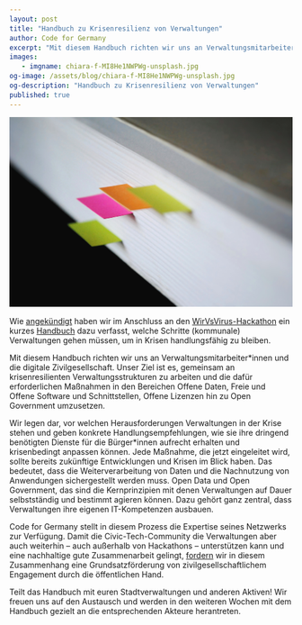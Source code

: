 ```yaml
---
layout: post
title: "Handbuch zu Krisenresilienz von Verwaltungen"
author: Code for Germany
excerpt: "Mit diesem Handbuch richten wir uns an Verwaltungsmitarbeiter*innen und die digitale Zivilgesellschaft. Unser Ziel ist es, gemeinsam an krisenresilienten Verwaltungsstrukturen zu arbeiten und die dafür erforderlichen Maßnahmen in den Bereichen Offene Daten, Freie und Offene Software und Schnittstellen, Offene Lizenzen hin zu Open Government umzusetzen." 
images:
   - imgname: chiara-f-MI8He1NWPWg-unsplash.jpg
og-image: /assets/blog/chiara-f-MI8He1NWPWg-unsplash.jpg
og-description: "Handbuch zu Krisenresilienz von Verwaltungen"
published: true
---
```

![chiara-f-MI8He1NWPWg-unsplash.jpg](/assets/blog/chiara-f-MI8He1NWPWg-unsplash.jpg)

Wie [angekündigt](https://codefor.de/blog/nach-dem-Hackathon-vor-der-Nachhaltigkeit.html) haben wir im Anschluss an den [WirVsVirus-Hackathon](https://wirvsvirushackathon.org/) ein kurzes [Handbuch](https://codefor.de/assets/presse/20200409-CFG-Handbuch-Krisenresilienz.pdf) dazu verfasst, welche Schritte (kommunale) Verwaltungen gehen müssen, um in Krisen handlungsfähig zu bleiben.

Mit diesem Handbuch richten wir uns an Verwaltungsmitarbeiter\*innen und die digitale Zivilgesellschaft. Unser Ziel ist es, gemeinsam an krisenresilienten Verwaltungsstrukturen zu arbeiten und die dafür erforderlichen Maßnahmen in den Bereichen Offene Daten, Freie und Offene Software und Schnittstellen, Offene Lizenzen hin zu Open Government umzusetzen.

Wir legen dar, vor welchen Herausforderungen Verwaltungen in der Krise stehen und geben konkrete Handlungsempfehlungen, wie sie ihre dringend benötigten Dienste für die Bürger\*innen aufrecht erhalten und krisenbedingt anpassen können. Jede Maßnahme, die jetzt eingeleitet wird, sollte bereits zukünftige Entwicklungen und Krisen im Blick haben. Das bedeutet, dass die Weiterverarbeitung von Daten und die Nachnutzung von Anwendungen sichergestellt werden muss. Open Data und Open Government, das sind die Kernprinzipien mit denen Verwaltungen auf Dauer selbstständig und bestimmt agieren können. Dazu gehört ganz zentral, dass Verwaltungen ihre eigenen IT-Kompetenzen ausbauen.

Code for Germany stellt in diesem Prozess die Expertise seines Netzwerks zur Verfügung. Damit die Civic-Tech-Community die Verwaltungen aber auch weiterhin – auch außerhalb von Hackathons – unterstützen kann und eine nachhaltige gute Zusammenarbeit gelingt, [fordern](https://digitalezivilgesellschaft.org/) wir in diesem Zusammenhang eine Grundsatzförderung von zivilgesellschaftlichem Engagement durch die öffentlichen Hand.

Teilt das Handbuch mit euren Stadtverwaltungen und anderen Aktiven! Wir freuen uns auf den Austausch und werden in den weiteren Wochen mit dem Handbuch gezielt an die entsprechenden Akteure herantreten. 
